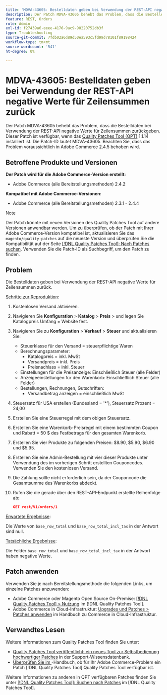 ```yaml
---
title: 'MDVA-43605: Bestelldaten geben bei Verwendung der REST-API negative Werte für Zeilensummen zurück'
description: Der Patch MDVA-43605 behebt das Problem, dass die Bestelldaten bei Verwendung der REST-API negative Werte für Zeilensummen zurückgeben. Dieser Patch ist verfügbar, wenn das [Quality Patches Tool (QPT)](https://experienceleague.adobe.com/de/docs/commerce-operations/tools/quality-patches-tool/quality-patches-tool-to-self-serve-quality-patches) 1.1.14 installiert ist. Die Patch-ID lautet MDVA-43605. Beachten Sie, dass das Problem voraussichtlich in Adobe Commerce 2.4.5 behoben wird.
feature: REST, Orders
role: Admin
exl-id: f27439a6-eeee-4176-9ac9-98220752db3f
type: Troubleshooting
source-git-commit: 7fdb02a6d89d50ea593c5fd99d78101f89198424
workflow-type: tm+mt
source-wordcount: '541'
ht-degree: 0%

---
```


# MDVA-43605: Bestelldaten geben bei Verwendung der REST-API negative Werte für Zeilensummen zurück

Der Patch MDVA-43605 behebt das Problem, dass die Bestelldaten bei Verwendung der REST-API negative Werte für Zeilensummen zurückgeben. Dieser Patch ist verfügbar, wenn das [Quality Patches Tool (QPT)](https://experienceleague.adobe.com/de/docs/commerce-operations/tools/quality-patches-tool/quality-patches-tool-to-self-serve-quality-patches) 1.1.14 installiert ist. Die Patch-ID lautet MDVA-43605. Beachten Sie, dass das Problem voraussichtlich in Adobe Commerce 2.4.5 behoben wird.

## Betroffene Produkte und Versionen

**Der Patch wird für die Adobe Commerce-Version erstellt:**

* Adobe Commerce (alle Bereitstellungsmethoden) 2.4.2

**Kompatibel mit Adobe Commerce-Versionen:**

* Adobe Commerce (alle Bereitstellungsmethoden) 2.3.1 - 2.4.4

>[!NOTE]
>
>Der Patch könnte mit neuen Versionen des Quality Patches Tool auf andere Versionen anwendbar werden. Um zu überprüfen, ob der Patch mit Ihrer Adobe Commerce-Version kompatibel ist, aktualisieren Sie das `magento/quality-patches` auf die neueste Version und überprüfen Sie die Kompatibilität auf der Seite [[!DNL Quality Patches Tool]: Nach Patches suchen](https://experienceleague.adobe.com/de/docs/commerce-operations/tools/quality-patches-tool/quality-patches-tool-to-self-serve-quality-patches). Verwenden Sie die Patch-ID als Suchbegriff, um den Patch zu finden.

## Problem

Die Bestelldaten geben bei Verwendung der REST-API negative Werte für Zeilensummen zurück.

<u>Schritte zur Reproduktion</u>:

1. Kostenlosen Versand aktivieren.
1. Navigieren Sie **Konfiguration** > **Katalog** > **Preis** > und legen Sie Katalogpreis Umfang = Website fest.
1. Navigieren Sie zu **Konfiguration** > **Verkauf** > **Steuer** und aktualisieren Sie:
   * Steuerklasse für den Versand = steuerpflichtige Waren
   * Berechnungsparameter:
      * Katalogpreis = inkl. MwSt
      * Versandpreis = inkl. Preis
      * Preisnachlass = inkl. Steuer
   * Einstellungen für die Preisanzeige: Einschließlich Steuer (alle Felder)
   * Anzeigeeinstellungen für den Warenkorb: Einschließlich Steuer (alle Felder)
   * Bestellungen, Rechnungen, Gutschriften:
      * Versandbetrag anzeigen = einschließlich MwSt
1. Steuersatz für USA erstellen (Bundesland = &#39;*&#39;), Steuersatz Prozent = 24,00
1. Erstellen Sie eine Steuerregel mit dem obigen Steuersatz.
1. Erstellen Sie eine Warenkorb-Preisregel mit einem bestimmten Coupon und Rabatt = 50 $ des Festbetrags für den gesamten Warenkorb.
1. Erstellen Sie vier Produkte zu folgenden Preisen: $8.90, $5.90, $6.90 und $5.95.
1. Erstellen Sie eine Admin-Bestellung mit vier dieser Produkte unter Verwendung des im vorherigen Schritt erstellten Couponcodes. Verwenden Sie den kostenlosen Versand.
1. Die Zahlung sollte nicht erforderlich sein, da der Couponcode die Gesamtsumme des Warenkorbs abdeckt.
1. Rufen Sie die gerade über den REST-API-Endpunkt erstellte Reihenfolge ab:

   ```json
   GET rest/V1/orders/1
   ```

<u>Erwartete Ergebnisse</u>:

Die Werte von `base_row_total` und `base_row_total_incl_tax` in der Antwort sind null.

<u>Tatsächliche Ergebnisse</u>:

Die Felder `base_row_total` und `base_row_total_incl_tax` in der Antwort haben negative Werte.

## Patch anwenden

Verwenden Sie je nach Bereitstellungsmethode die folgenden Links, um einzelne Patches anzuwenden:

* Adobe Commerce oder Magento Open Source On-Premise: [[!DNL Quality Patches Tool] > Nutzung](/help/tools/quality-patches-tool/usage.md) im [!DNL Quality Patches Tool].
* Adobe Commerce in Cloud-Infrastruktur: [Upgrades und Patches > Patches anwenden](https://experienceleague.adobe.com/docs/commerce-cloud-service/user-guide/develop/upgrade/apply-patches.html?lang=de) im Handbuch zu Commerce in Cloud-Infrastruktur.

## Verwandtes Lesen

Weitere Informationen zum Quality Patches Tool finden Sie unter:

* [Quality Patches Tool veröffentlicht: ein neues Tool zur Selbstbedienung hochwertiger Patches](https://experienceleague.adobe.com/de/docs/commerce-operations/tools/quality-patches-tool/quality-patches-tool-to-self-serve-quality-patches) in der Support-Wissensdatenbank.
* [Überprüfen Sie im &#x200B;](/help/tools/quality-patches-tool/patches-available-in-qpt/check-patch-for-magento-issue-with-magento-quality-patches.md)-Handbuch, ob für Ihr Adobe Commerce-Problem ein Patch [!DNL Quality Patches Tool] Quality Patches Tool verfügbar ist.

Weitere Informationen zu anderen in QPT verfügbaren Patches finden Sie unter [[!DNL Quality Patches Tool]: Suchen nach Patches](https://experienceleague.adobe.com/tools/commerce-quality-patches/index.html?lang=de) im [!DNL Quality Patches Tool].

